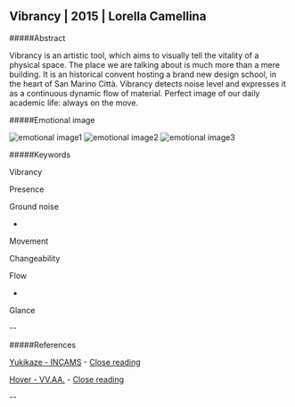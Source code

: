 ## Vibrancy | 2015 | Lorella Camellina

#####Abstract

Vibrancy is an artistic tool, which aims to visually tell the vitality of a physical space. The place we are talking about is much more than a mere building. It is an historical convent hosting a brand new design school, in the heart of San Marino Città. Vibrancy detects noise level and expresses it as a continuous dynamic flow of material. Perfect image of our daily academic life: always on the move.


#####Emotional image

![emotional image1](http://i.imgur.com/QaYZQav.jpg?1)
![emotional image2](http://i.imgur.com/dlvp8zj.jpg?2)
![emotional image3](http://i.imgur.com/DQjxeP8.jpg?1)

#####Keywords

Vibrancy

Presence

Ground noise

*

Movement

Changeability

Flow

*

Glance


--

#####References


[Yukikaze - INCAMS](https://www.youtube.com/watch?v=jJfpL5QkixU) - [Close reading](https://github.com/LoreCame/ID2-2015/blob/master/0_testi/LorellaCamellina_CloseReadings/4-reference-1.md)

[Hover - VV.AA.](http://ciid.dk/education/portfolio/idp14/courses/enchanted-objects/projects/hover/) - [Close reading](https://github.com/LoreCame/ID2-2015/blob/master/0_testi/LorellaCamellina_CloseReadings/4-reference-2.md)

--
